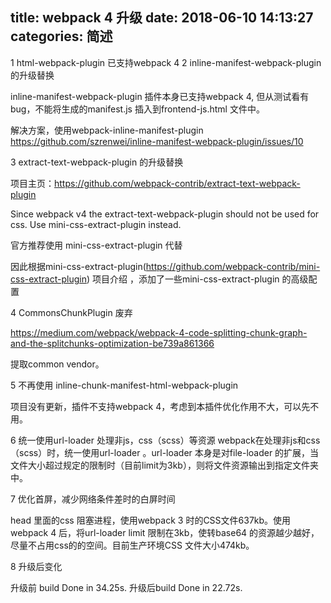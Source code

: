 title: webpack 4 升级
date: 2018-06-10 14:13:27
categories: 简述
  --- 




1 html-webpack-plugin 已支持webpack 4
2 inline-manifest-webpack-plugin 的升级替换

inline-manifest-webpack-plugin 插件本身已支持webpack 4, 但从测试看有bug，不能将生成的manifest.js 插入到frontend-js.html 文件中。

解决方案，使用webpack-inline-manifest-plugin
https://github.com/szrenwei/inline-manifest-webpack-plugin/issues/10

3 extract-text-webpack-plugin 的升级替换

项目主页：https://github.com/webpack-contrib/extract-text-webpack-plugin

Since webpack v4 the extract-text-webpack-plugin should not be used for css. Use mini-css-extract-plugin instead.

官方推荐使用 mini-css-extract-plugin 代替

因此根据mini-css-extract-plugin(https://github.com/webpack-contrib/mini-css-extract-plugin) 项目介绍 ，添加了一些mini-css-extract-plugin 的高级配置

4 CommonsChunkPlugin 废弃

https://medium.com/webpack/webpack-4-code-splitting-chunk-graph-and-the-splitchunks-optimization-be739a861366 

提取common vendor。

5 不再使用 inline-chunk-manifest-html-webpack-plugin

项目没有更新，插件不支持webpack 4，考虑到本插件优化作用不大，可以先不用。

6 统一使用url-loader 处理非js，css（scss）等资源
webpack在处理非js和css（scss）时，统一使用url-loader 。url-loader 本身是对file-loader 的扩展，当文件大小超过规定的限制时（目前limit为3kb），则将文件资源输出到指定文件夹中。

7 优化首屏，减少网络条件差时的白屏时间

head 里面的css 阻塞进程，使用webpack 3 时的CSS文件637kb。使用webpack 4 后，将url-loader limit 限制在3kb，使转base64 的资源越少越好，尽量不占用css的的空间。目前生产环境CSS 文件大小474kb。

8 升级后变化

升级前 build Done in 34.25s.
升级后build Done in 22.72s.


